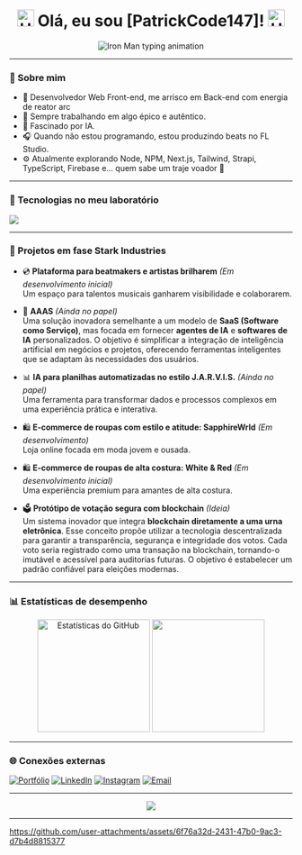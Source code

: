 <h1 align="center">
  <img src="https://img.icons8.com/?size=100&id=rjxhc5dkiDUM&format=png&color=000000" alt="Homem de Ferro" width="30" height="30"> 
  Olá, eu sou [PatrickCode147]! 
  <img src="https://img.icons8.com/?size=100&id=rjxhc5dkiDUM&format=png&color=000000" alt="Homem de Ferro" width="30" height="30">
</h1>

<div align="center">
  <img src="https://readme-typing-svg.demolab.com?font=Orbitron&size=35&pause=500&color=FF0000&center=true&vCenter=true&width=800&lines=IRON+MAN;G%C3%AAnio,+Bilion%C3%A1rio,+Playboy e +Filantropo." alt="Iron Man typing animation" />
</div>

---

### 🦾 Sobre mim

- 🧠 Desenvolvedor Web Front-end, me arrisco em Back-end com energia de reator arc
- 💼 Sempre trabalhando em algo épico e autêntico.
- 🤖 Fascinado por IA.
- 🎧 Quando não estou programando, estou produzindo beats no FL Studio.
- ⚙️ Atualmente explorando Node, NPM, Next.js, Tailwind, Strapi, TypeScript, Firebase e... quem sabe um traje voador 👀

---

### 🔧 Tecnologias no meu laboratório

<img src="https://skillicons.dev/icons?i=nextjs,ts,tailwind,react,nodejs,html,css,js,git" />

---

### 🧪 Projetos em fase Stark Industries

- 💿 **Plataforma para beatmakers e artistas brilharem** *(Em desenvolvimento inicial)*  
  Um espaço para talentos musicais ganharem visibilidade e colaborarem.

- 🤖 **AAAS** *(Ainda no papel)*  
  Uma solução inovadora semelhante a um modelo de **SaaS (Software como Serviço)**, mas focada em fornecer **agentes de IA** e **softwares de IA** personalizados. O objetivo é simplificar a integração de inteligência artificial em negócios e projetos, oferecendo ferramentas inteligentes que se adaptam às necessidades dos usuários.

- 📊 **IA para planilhas automatizadas no estilo J.A.R.V.I.S.** *(Ainda no papel)*  
  Uma ferramenta para transformar dados e processos complexos em uma experiência prática e interativa.

- 🛍️ **E-commerce de roupas com estilo e atitude: SapphireWrld** *(Em desenvolvimento)*  
  Loja online focada em moda jovem e ousada.

- 🛍️ **E-commerce de roupas de alta costura: White & Red** *(Em desenvolvimento inicial)*  
  Uma experiência premium para amantes de alta costura.

- 🗳️ **Protótipo de votação segura com blockchain** *(Ideia)*  
  Um sistema inovador que integra **blockchain diretamente a uma urna eletrônica**. Esse conceito propõe utilizar a tecnologia descentralizada para garantir a transparência, segurança e integridade dos votos. Cada voto seria registrado como uma transação na blockchain, tornando-o imutável e acessível para auditorias futuras. O objetivo é estabelecer um padrão confiável para eleições modernas.

---

### 📊 Estatísticas de desempenho

<div align="center" >
  <img height="200em" src="https://github-readme-stats.vercel.app/api?username=PatrickCode147&show_icons=true&theme=github_dark&count_private=true" alt="Estatísticas do GitHub" />
  <img height="200em" src="https://github-readme-stats.vercel.app/api/top-langs/?username=PatrickCode147&layout=donut&theme=github_dark" />
</div>


---

### 🌐 Conexões externas

<p align="left">
  <a href="#embreve" target="_blank"><img alt="Portfólio" src="https://img.shields.io/badge/Portfólio-%23000000?style=for-the-badge&logo=vercel&logoColor=white"/></a>
  <a href="https://www.linkedin.com/in/patrick-paulo-624315215/" target="_blank"><img alt="LinkedIn" src="https://img.shields.io/badge/LinkedIn-%230A66C2?style=for-the-badge&logo=linkedin&logoColor=white"/></a>
  <a href="#" target="_blank"><img alt="Instagram" src="https://img.shields.io/badge/Instagram-%23E1306C?style=for-the-badge&logo=instagram&logoColor=white"/></a>
  <a href="mailto:patrifck13@gmail.com"><img alt="Email" src="https://img.shields.io/badge/Email-%23D44638?style=for-the-badge&logo=gmail&logoColor=white"/></a>
</p>

---

<div align="center">
  <img src="https://i.ibb.co/4nMTv3Br/scrolling-gif.gif"></img>
</div>

---

https://github.com/user-attachments/assets/6f76a32d-2431-47b0-9ac3-d7b4d8815377
